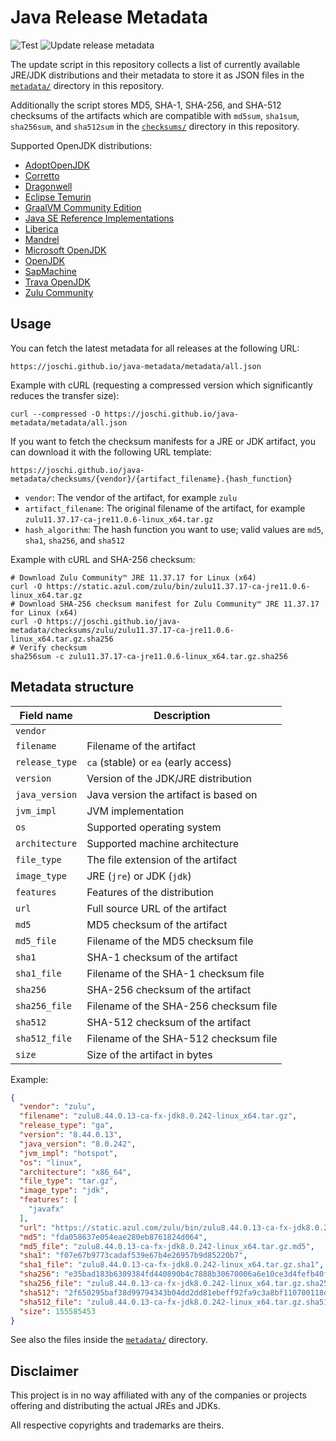 # Java Release Metadata

![Test](https://github.com/joschi/java-metadata/workflows/Test/badge.svg)
![Update release metadata](https://github.com/joschi/java-metadata/workflows/Update%20release%20metadata/badge.svg)

The update script in this repository collects a list of currently available JRE/JDK distributions and their metadata to store it as JSON files in the [`metadata/`](./docs/metadata) directory in this repository.

Additionally the script stores MD5, SHA-1, SHA-256, and SHA-512 checksums of the artifacts which are compatible with `md5sum`, `sha1sum`, `sha256sum`, and `sha512sum` in the [`checksums/`](./docs/checksums) directory in this repository.

Supported OpenJDK distributions:

* [AdoptOpenJDK](https://adoptopenjdk.net/)
* [Corretto](https://aws.amazon.com/corretto/)
* [Dragonwell](https://cn.aliyun.com/product/dragonwell)
* [Eclipse Temurin](https://adoptium.net/)
* [GraalVM Community Edition](https://www.graalvm.org/)
* [Java SE Reference Implementations](https://jdk.java.net/)
* [Liberica](https://bell-sw.com/)
* [Mandrel](https://github.com/graalvm/mandrel)
* [Microsoft OpenJDK](https://www.microsoft.com/openjdk)
* [OpenJDK](https://jdk.java.net/)
* [SapMachine](https://sap.github.io/SapMachine/)
* [Trava OpenJDK](https://github.com/TravaOpenJDK/)
* [Zulu Community](https://www.azul.com/products/zulu-community/)

## Usage

You can fetch the latest metadata for all releases at the following URL:

```
https://joschi.github.io/java-metadata/metadata/all.json
```

Example with cURL (requesting a compressed version which significantly reduces the transfer size):

```
curl --compressed -O https://joschi.github.io/java-metadata/metadata/all.json
```

If you want to fetch the checksum manifests for a JRE or JDK artifact, you can download it with the following URL template:

```
https://joschi.github.io/java-metadata/checksums/{vendor}/{artifact_filename}.{hash_function}
```

* `vendor`: The vendor of the artifact, for example `zulu`
* `artifact_filename`: The original filename of the artifact, for example `zulu11.37.17-ca-jre11.0.6-linux_x64.tar.gz`
* `hash_algorithm`: The hash function you want to use; valid values are `md5`, `sha1`, `sha256`, and `sha512`

Example with cURL and SHA-256 checksum:

```
# Download Zulu Community™ JRE 11.37.17 for Linux (x64)
curl -O https://static.azul.com/zulu/bin/zulu11.37.17-ca-jre11.0.6-linux_x64.tar.gz
# Download SHA-256 checksum manifest for Zulu Community™ JRE 11.37.17 for Linux (x64)
curl -O https://joschi.github.io/java-metadata/checksums/zulu/zulu11.37.17-ca-jre11.0.6-linux_x64.tar.gz.sha256
# Verify checksum
sha256sum -c zulu11.37.17-ca-jre11.0.6-linux_x64.tar.gz.sha256
```

## Metadata structure

| Field name     | Description                           |
| -------------- | ------------------------------------- |
| `vendor`       |
| `filename`     | Filename of the artifact              |
| `release_type` | `ca` (stable) or `ea` (early access)  |
| `version`      | Version of the JDK/JRE distribution   |
| `java_version` | Java version the artifact is based on |
| `jvm_impl`     | JVM implementation                    |
| `os`           | Supported operating system            |
| `architecture` | Supported machine architecture        |
| `file_type`    | The file extension of the artifact    |
| `image_type`   | JRE (`jre`) or JDK (`jdk`)            |
| `features`     | Features of the distribution          |
| `url`          | Full source URL of the artifact       |
| `md5`          | MD5 checksum of the artifact          |
| `md5_file`     | Filename of the MD5 checksum file     |
| `sha1`         | SHA-1 checksum of the artifact        |
| `sha1_file`    | Filename of the SHA-1 checksum file   |
| `sha256`       | SHA-256 checksum of the artifact      |
| `sha256_file`  | Filename of the SHA-256 checksum file |
| `sha512`       | SHA-512 checksum of the artifact      |
| `sha512_file`  | Filename of the SHA-512 checksum file |
| `size`         | Size of the artifact in bytes         |


Example:

```json
{
  "vendor": "zulu",
  "filename": "zulu8.44.0.13-ca-fx-jdk8.0.242-linux_x64.tar.gz",
  "release_type": "ga",
  "version": "8.44.0.13",
  "java_version": "8.0.242",
  "jvm_impl": "hotspot",
  "os": "linux",
  "architecture": "x86_64",
  "file_type": "tar.gz",
  "image_type": "jdk",
  "features": [
    "javafx"
  ],
  "url": "https://static.azul.com/zulu/bin/zulu8.44.0.13-ca-fx-jdk8.0.242-linux_x64.tar.gz",
  "md5": "fda058637e054eae280eb8761824d064",
  "md5_file": "zulu8.44.0.13-ca-fx-jdk8.0.242-linux_x64.tar.gz.md5",
  "sha1": "f07e67b9773cadaf539e67b4e26957b9d85220b7",
  "sha1_file": "zulu8.44.0.13-ca-fx-jdk8.0.242-linux_x64.tar.gz.sha1",
  "sha256": "e35bad183b6309384fd440890b4c7888b30670006a6e10ce3d4fefb40fbefc93",
  "sha256_file": "zulu8.44.0.13-ca-fx-jdk8.0.242-linux_x64.tar.gz.sha256",
  "sha512": "2f650295baf38d99794343b04dd2dd81ebeff92fa9c3a8bf110700118d1879e20016c6ff441f4488e87dd1fc733b87836e90ec9ba26184d8288c400e11bc9057",
  "sha512_file": "zulu8.44.0.13-ca-fx-jdk8.0.242-linux_x64.tar.gz.sha512",
  "size": 155585453
}
```

See also the files inside the [`metadata/`](./docs/metadata/) directory.

## Disclaimer

This project is in no way affiliated with any of the companies or projects offering and distributing the actual JREs and JDKs.

All respective copyrights and trademarks are theirs.
